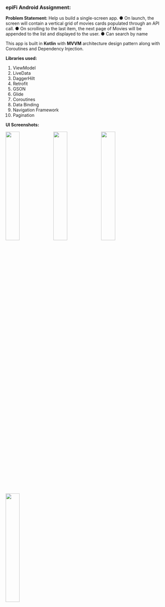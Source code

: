 <h3>epiFi Android Assignment: </h3>

<b>Problem Statement:</b>
Help us build a single-screen app.
● On launch, the screen will contain a vertical grid of movies cards populated through an API call.
● On scrolling to the last item, the next page of Movies will be appended to the list
and displayed to the user.
● Can search by name

This app is built in <b>Kotlin</b> with <b>MVVM</b> architecture design pattern along with Coroutines and Dependency Injection. 

<b>Libraries used:</b>
1. ViewModel
2. LiveData
3. DaggerHilt
4. Retrofit
5. GSON
6. Glide
7. Coroutines
8. Data Binding
9. Navigation Framework
10. Pagination 

<b>UI Screenshots:</b>


<img src="https://user-images.githubusercontent.com/75351694/201171405-44f62035-8c46-4249-a753-406a5b259eee.jpg" width=30% height=30%>
<img src="https://user-images.githubusercontent.com/75351694/201171657-f429a8fa-6bfc-4489-bcb6-8810acfbf321.jpg" width=30% height=30%>
<img src="https://user-images.githubusercontent.com/75351694/201171782-be8f76bd-74dc-480a-aa97-c499555130b8.jpg" width=30% height=30%>
<img src="https://user-images.githubusercontent.com/75351694/201171900-d7c09143-fc00-4597-bd80-f061c89eb212.jpg" width=30% height=30%>
